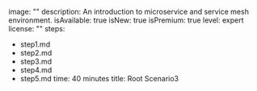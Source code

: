 image: ""
description: An introduction to microservice and service mesh environment.
isAvailable: true
isNew: true
isPremium: true
level: expert
license: ""
steps:
- step1.md
- step2.md
- step3.md
- step4.md
- step5.md
time: 40 minutes
title: Root Scenario3
